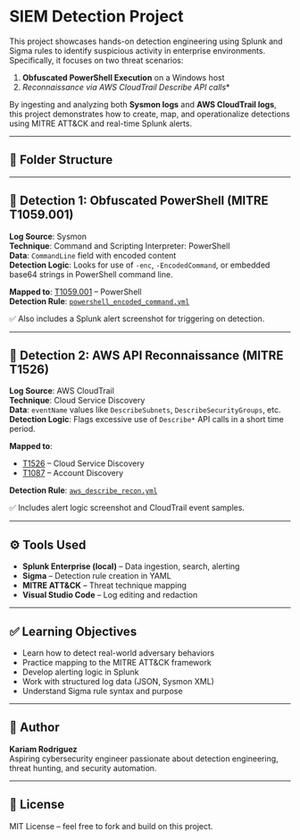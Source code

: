 # SIEM Detection Project

This project showcases hands-on detection engineering using Splunk and Sigma rules to identify suspicious activity in enterprise environments. Specifically, it focuses on two threat scenarios:

1. **Obfuscated PowerShell Execution** on a Windows host
2. **Reconnaissance via AWS CloudTrail Describe* API calls**

By ingesting and analyzing both **Sysmon logs** and **AWS CloudTrail logs**, this project demonstrates how to create, map, and operationalize detections using MITRE ATT&CK and real-time Splunk alerts.

---

## 📁 Folder Structure


---

## 📌 Detection 1: Obfuscated PowerShell (MITRE T1059.001)

**Log Source**: Sysmon  
**Technique**: Command and Scripting Interpreter: PowerShell  
**Data**: `CommandLine` field with encoded content  
**Detection Logic**: Looks for use of `-enc`, `-EncodedCommand`, or embedded base64 strings in PowerShell command line.

**Mapped to**: [T1059.001](https://attack.mitre.org/techniques/T1059/001/) – PowerShell  
**Detection Rule**: [`powershell_encoded_command.yml`](detections/powershell_encoded_command.yml)

✅ Also includes a Splunk alert screenshot for triggering on detection.

---

## 📌 Detection 2: AWS API Reconnaissance (MITRE T1526)

**Log Source**: AWS CloudTrail  
**Technique**: Cloud Service Discovery  
**Data**: `eventName` values like `DescribeSubnets`, `DescribeSecurityGroups`, etc.  
**Detection Logic**: Flags excessive use of `Describe*` API calls in a short time period.

**Mapped to**:
- [T1526](https://attack.mitre.org/techniques/T1526/) – Cloud Service Discovery
- [T1087](https://attack.mitre.org/techniques/T1087/) – Account Discovery

**Detection Rule**: [`aws_describe_recon.yml`](detections/aws_describe_recon.yml)

✅ Includes alert logic screenshot and CloudTrail event samples.

---

## ⚙️ Tools Used

- **Splunk Enterprise (local)** – Data ingestion, search, alerting
- **Sigma** – Detection rule creation in YAML
- **MITRE ATT&CK** – Threat technique mapping
- **Visual Studio Code** – Log editing and redaction

---

## ✅ Learning Objectives

- Learn how to detect real-world adversary behaviors
- Practice mapping to the MITRE ATT&CK framework
- Develop alerting logic in Splunk
- Work with structured log data (JSON, Sysmon XML)
- Understand Sigma rule syntax and purpose

---

## 📢 Author

**Kariam Rodriguez**  
Aspiring cybersecurity engineer passionate about detection engineering, threat hunting, and security automation.

---

## 📄 License

MIT License – feel free to fork and build on this project.
